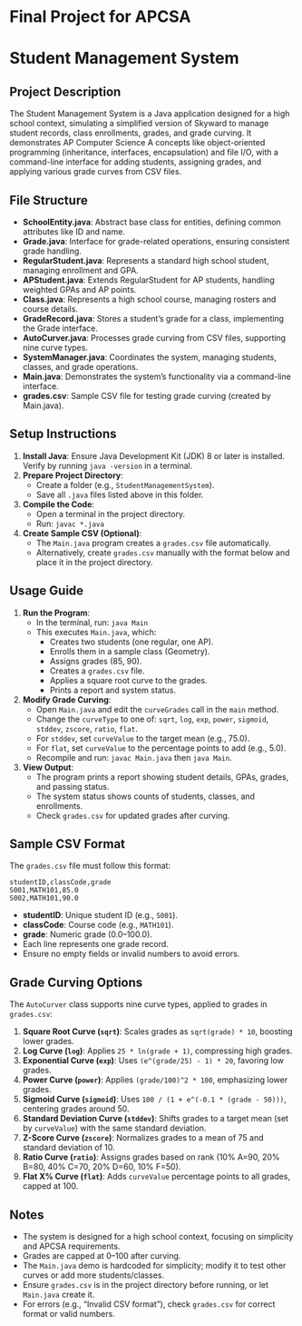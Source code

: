 # Final Project for APCSA
# Student Management System

## Project Description
The Student Management System is a Java application designed for a high school context, simulating a simplified version of Skyward to manage student records, class enrollments, grades, and grade curving. It demonstrates AP Computer Science A concepts like object-oriented programming (inheritance, interfaces, encapsulation) and file I/O, with a command-line interface for adding students, assigning grades, and applying various grade curves from CSV files.

## File Structure
- **SchoolEntity.java**: Abstract base class for entities, defining common attributes like ID and name.
- **Grade.java**: Interface for grade-related operations, ensuring consistent grade handling.
- **RegularStudent.java**: Represents a standard high school student, managing enrollment and GPA.
- **APStudent.java**: Extends RegularStudent for AP students, handling weighted GPAs and AP points.
- **Class.java**: Represents a high school course, managing rosters and course details.
- **GradeRecord.java**: Stores a student’s grade for a class, implementing the Grade interface.
- **AutoCurver.java**: Processes grade curving from CSV files, supporting nine curve types.
- **SystemManager.java**: Coordinates the system, managing students, classes, and grade operations.
- **Main.java**: Demonstrates the system’s functionality via a command-line interface.
- **grades.csv**: Sample CSV file for testing grade curving (created by Main.java).

## Setup Instructions
1. **Install Java**: Ensure Java Development Kit (JDK) 8 or later is installed. Verify by running `java -version` in a terminal.
2. **Prepare Project Directory**:
   - Create a folder (e.g., `StudentManagementSystem`).
   - Save all `.java` files listed above in this folder.
3. **Compile the Code**:
   - Open a terminal in the project directory.
   - Run: `javac *.java`
4. **Create Sample CSV (Optional)**:
   - The `Main.java` program creates a `grades.csv` file automatically.
   - Alternatively, create `grades.csv` manually with the format below and place it in the project directory.

## Usage Guide
1. **Run the Program**:
   - In the terminal, run: `java Main`
   - This executes `Main.java`, which:
     - Creates two students (one regular, one AP).
     - Enrolls them in a sample class (Geometry).
     - Assigns grades (85, 90).
     - Creates a `grades.csv` file.
     - Applies a square root curve to the grades.
     - Prints a report and system status.
2. **Modify Grade Curving**:
   - Open `Main.java` and edit the `curveGrades` call in the `main` method.
   - Change the `curveType` to one of: `sqrt`, `log`, `exp`, `power`, `sigmoid`, `stddev`, `zscore`, `ratio`, `flat`.
   - For `stddev`, set `curveValue` to the target mean (e.g., 75.0).
   - For `flat`, set `curveValue` to the percentage points to add (e.g., 5.0).
   - Recompile and run: `javac Main.java` then `java Main`.
3. **View Output**:
   - The program prints a report showing student details, GPAs, grades, and passing status.
   - The system status shows counts of students, classes, and enrollments.
   - Check `grades.csv` for updated grades after curving.

## Sample CSV Format
The `grades.csv` file must follow this format:
```
studentID,classCode,grade
S001,MATH101,85.0
S002,MATH101,90.0
```
- **studentID**: Unique student ID (e.g., `S001`).
- **classCode**: Course code (e.g., `MATH101`).
- **grade**: Numeric grade (0.0–100.0).
- Each line represents one grade record.
- Ensure no empty fields or invalid numbers to avoid errors.

## Grade Curving Options
The `AutoCurver` class supports nine curve types, applied to grades in `grades.csv`:
1. **Square Root Curve (`sqrt`)**: Scales grades as `sqrt(grade) * 10`, boosting lower grades.
2. **Log Curve (`log`)**: Applies `25 * ln(grade + 1)`, compressing high grades.
3. **Exponential Curve (`exp`)**: Uses `(e^(grade/25) - 1) * 20`, favoring low grades.
4. **Power Curve (`power`)**: Applies `(grade/100)^2 * 100`, emphasizing lower grades.
5. **Sigmoid Curve (`sigmoid`)**: Uses `100 / (1 + e^(-0.1 * (grade - 50)))`, centering grades around 50.
6. **Standard Deviation Curve (`stddev`)**: Shifts grades to a target mean (set by `curveValue`) with the same standard deviation.
7. **Z-Score Curve (`zscore`)**: Normalizes grades to a mean of 75 and standard deviation of 10.
8. **Ratio Curve (`ratio`)**: Assigns grades based on rank (10% A=90, 20% B=80, 40% C=70, 20% D=60, 10% F=50).
9. **Flat X% Curve (`flat`)**: Adds `curveValue` percentage points to all grades, capped at 100.

## Notes
- The system is designed for a high school context, focusing on simplicity and APCSA requirements.
- Grades are capped at 0–100 after curving.
- The `Main.java` demo is hardcoded for simplicity; modify it to test other curves or add more students/classes.
- Ensure `grades.csv` is in the project directory before running, or let `Main.java` create it.
- For errors (e.g., “Invalid CSV format”), check `grades.csv` for correct format or valid numbers.
